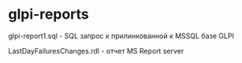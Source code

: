 # glpi-reports

glpi-report1.sql - SQL запрос к прилинкованной к MSSQL базе GLPI

LastDayFailuresChanges.rdl - отчет MS Report server
